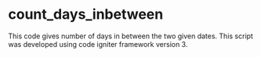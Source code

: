 # count_days_inbetween
This code gives number of days in between the two given dates.
This script was developed using code igniter framework version 3.
